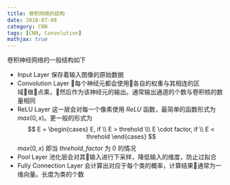 ```yaml
---
title: 卷积网络的结构
date: 2018-07-08
category: CNN
tags: [CNN, Convolution]
mathjax: true
---
```


卷积神经网络的一般结构如下

- Input Layer
  保存着输入图像的原始数据
- Convolution Layer
  每个神经元都会使用各自的权重与其相连的区域做点乘，然后作为该神经元的输出。通常输出通道的个数与卷积核的数量相同
- ReLU Layer
  这一层会对每一个像素使用 $ReLU$ 函数，最简单的函数形式为 $max(0, x)$。更一般的形式为
  $$
  E =
    \begin{cases}
    E, if \\ E > threhold \\\
    E \cdot factor, if \\ E < threhold
    \end{cases}
  $$
  $max(0, x)$ 即当 $threhold,factor$ 为 0 的情况
- Pool Layer
  池化层会对其输入进行下采样，降低输入的维度，防止过拟合
- Fully Connection Layer
  会计算出对应于每个类的概率，计算结果通常为一维向量。长度为类的个数